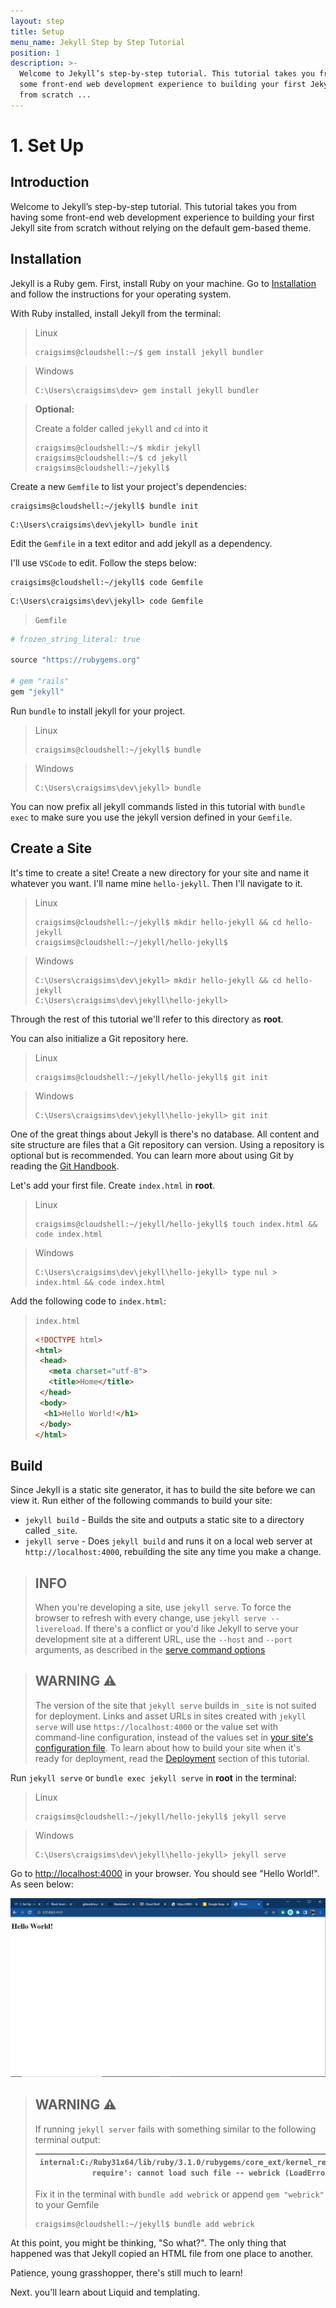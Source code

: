 ```yaml
---
layout: step
title: Setup
menu_name: Jekyll Step by Step Tutorial
position: 1
description: >-
  Welcome to Jekyll’s step-by-step tutorial. This tutorial takes you from having
  some front-end web development experience to building your first Jekyll site
  from scratch ...
---
```


# 1. Set Up

## Introduction

Welcome to Jekyll’s step-by-step tutorial. This tutorial takes you from having some front-end web development experience to building your first Jekyll site from scratch without relying on the default gem-based theme.

## Installation

Jekyll is a Ruby gem. First, install Ruby on your machine. Go to [Installation](https://jekyllrb.com/docs/installation/) and follow the instructions for your operating system.

With Ruby installed, install Jekyll from the terminal:

>Linux
>```shell
>craigsims@cloudshell:~/$ gem install jekyll bundler
>```

>Windows
>```shell
>C:\Users\craigsims\dev> gem install jekyll bundler
>```

> **Optional:**
>
> Create a folder called `jekyll` and `cd` into it
>
> ```shell
> craigsims@cloudshell:~/$ mkdir jekyll
> craigsims@cloudshell:~/$ cd jekyll
> craigsims@cloudshell:~/jekyll$ 
> ```

Create a new `Gemfile` to list your project's dependencies:

```shell
craigsims@cloudshell:~/jekyll$ bundle init
```

```shell
C:\Users\craigsims\dev\jekyll> bundle init
```

Edit the `Gemfile` in a text editor and add jekyll as a dependency.

I'll use `VSCode` to edit. Follow the steps below:

```shell
craigsims@cloudshell:~/jekyll$ code Gemfile
```

```shell
C:\Users\craigsims\dev\jekyll> code Gemfile
```

> `Gemfile`

```ruby
# frozen_string_literal: true

source "https://rubygems.org"

# gem "rails"
gem "jekyll"
```

Run `bundle` to install jekyll for your project.

>Linux
>```shell
>craigsims@cloudshell:~/jekyll$ bundle
>```

>Windows
>```shell
>C:\Users\craigsims\dev\jekyll> bundle
>```

You can now prefix all jekyll commands listed in this tutorial with `bundle exec` to make sure you use the jekyll version defined in your `Gemfile`.

## Create a Site

It's time to create a site! Create a new directory for your site and name it whatever you want. I'll name mine `hello-jekyll`. Then I'll navigate to it.

>Linux
>```shell
>craigsims@cloudshell:~/jekyll$ mkdir hello-jekyll && cd hello-jekyll
>craigsims@cloudshell:~/jekyll/hello-jekyll$ 
>```

>Windows
>```shell
>C:\Users\craigsims\dev\jekyll> mkdir hello-jekyll && cd hello-jekyll
>C:\Users\craigsims\dev\jekyll\hello-jekyll>
>```

Through the rest of this tutorial we'll refer to this directory as **root**.

You can also initialize a Git repository here.

>Linux
>```shell
>craigsims@cloudshell:~/jekyll/hello-jekyll$ git init
>```

>Windows
>```shell
>C:\Users\craigsims\dev\jekyll\hello-jekyll> git init
>```

One of the great things about Jekyll is there's no database. All content and site structure are files that a Git repository can version. Using a repository is optional but is recommended. You can learn more about using Git by reading the [Git Handbook](https://guides.github.com/introduction/git-handbook/).

Let's add your first file. Create `index.html` in **root**.

>Linux
>```shell
>craigsims@cloudshell:~/jekyll/hello-jekyll$ touch index.html && code index.html 
>```

>Windows
>```shell
>C:\Users\craigsims\dev\jekyll\hello-jekyll> type nul > index.html && code index.html
>```

Add the following code to `index.html`:

> `index.html`
>```html
><!DOCTYPE html>
><html>
>  <head>
>    <meta charset="utf-8">
>    <title>Home</title>
>  </head>
>  <body>
>   <h1>Hello World!</h1>
>  </body>
></html>
>```

## Build

Since Jekyll is a static site generator, it has to build the site before we can view it. Run either of the following commands to build your site:

* `jekyll build` - Builds the site and outputs a static site to a directory called `_site`.
* `jekyll serve` - Does `jekyll build` and runs it on a local web server at `http://localhost:4000`, rebuilding the site any time you make a change.

>**INFO**
>---
>When you're developing a site, use `jekyll serve`. To force the browser to refresh with every change, use `jekyll serve --livereload`. If there's a conflict or you'd like Jekyll to serve your development site at a different URL, use the `--host` and `--port` arguments, as described in the [serve command options](https://jekyllrb.com/docs/configuration/options/#serve-command-options)

>**WARNING** ⚠️
>---
>The version of the site that `jekyll serve` builds in `_site` is not suited for deployment. Links and asset URLs in sites created with `jekyll serve` will use `https://localhost:4000` or the value set with command-line configuration, instead of the values set in [your site's configuration file](https://jekyllrb.com/docs/configuration/). To learn about how to build your site when it's ready for deployment, read the [Deployment](https://jekyllrb.com/docs/step-by-step/10-deployment/) section of this tutorial.

Run `jekyll serve` or `bundle exec jekyll serve` in **root** in the terminal:

>Linux
>```shell
>craigsims@cloudshell:~/jekyll/hello-jekyll$ jekyll serve
>```

>Windows
>```shell
>C:\Users\craigsims\dev\jekyll\hello-jekyll> jekyll serve
>```

Go to [http://localhost:4000](http://localhost:4000) in your browser. You should see "Hello World!". As seen below:

![Jekyll site running on port 4000](images/jekyll-hello-world.png)

>**WARNING** ⚠️
>---
>
>If running `jekyll server` fails with something similar to the following terminal output:
>
>| `internal:C:/Ruby31x64/lib/ruby/3.1.0/rubygems/core_ext/kernel_require.rb:85:in require': cannot load such file -- webrick (LoadError)`. |
>| --- |
>
>Fix it in the terminal with `bundle add webrick` or append `gem "webrick"` to your Gemfile
>```shell
>craigsims@cloudshell:~/jekyll$ bundle add webrick
>```

At this point, you might be thinking, "So what?". The only thing that happened was that Jekyll copied an HTML file from one place to another.

Patience, young grasshopper, there's still much to learn!

Next. you'll learn about Liquid and templating.
